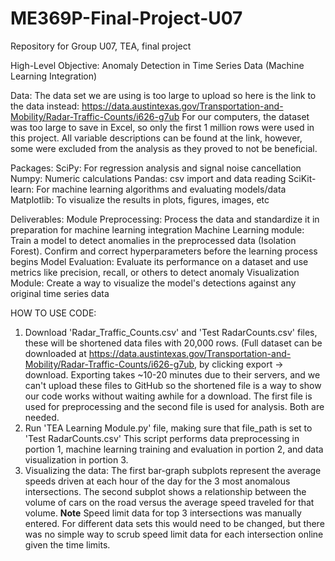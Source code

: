 # ME369P-Final-Project-U07
Repository for Group U07, TEA, final project

High-Level Objective:
Anomaly Detection in Time Series Data (Machine Learning Integration)

Data:
The data set we are using is too large to upload so here is the link to the data instead: https://data.austintexas.gov/Transportation-and-Mobility/Radar-Traffic-Counts/i626-g7ub
For our computers, the dataset was too large to save in Excel, so only the first 1 million rows were used in this project. All variable descriptions can be found at the link, however, some were excluded from the analysis as they proved to not be beneficial.

Packages:
SciPy: For regression analysis and signal noise cancellation
Numpy: Numeric calculations
Pandas: csv import and data reading
SciKit-learn: For machine learning algorithms and evaluating models/data
Matplotlib: To visualize the results in plots, figures, images, etc

Deliverables:
Module Preprocessing: Process the data and standardize it in preparation for machine learning integration
Machine Learning module: Train a model to detect anomalies in the preprocessed data (Isolation Forest). Confirm and correct hyperparameters before the learning process begins
Model Evaluation: Evaluate its performance on a dataset and use metrics like precision, recall, or others to detect anomaly
Visualization Module: Create a way to visualize the model's detections against any original time series data

HOW TO USE CODE:
1. Download 'Radar_Traffic_Counts.csv' and 'Test RadarCounts.csv' files, these will be shortened data files with 20,000 rows. (Full dataset can be downloaded at https://data.austintexas.gov/Transportation-and-Mobility/Radar-Traffic-Counts/i626-g7ub, by clicking export -> download. Exporting takes ~10-20 minutes due to their servers, and we can't upload these files to GitHub so the shortened file is a way to show our code works without waiting awhile for a download. The first file is used for preprocessing and the second file is used for analysis. Both are needed.
2. Run 'TEA Learning Module.py' file, making sure that file_path is set to 'Test RadarCounts.csv' This script performs data preprocessing in portion 1, machine learning training and evaluation in portion 2, and data visualization in portion 3.
3. Visualizing the data: The first bar-graph subplots represent the average speeds driven at each hour of the day for the 3 most anomalous intersections. The second subplot shows a relationship between the volume of cars on the road versus the average speed traveled for that volume. **Note** Speed limit data for top 3 intersections was manually entered. For different data sets this would need to be changed, but there was no simple way to scrub speed limit data for each intersection online given the time limits.

